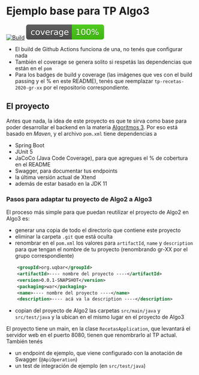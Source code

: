 # Ejemplo base para TP Algo3

[![Build](https://github.com/algo3-unsam/tp-recetas-2020-gr-xx/actions/workflows/build.yml/badge.svg)](https://github.com/algo3-unsam/tp-recetas-2020-gr-xx/actions/workflows/build.yml) ![Coverage](./.github/badges/jacoco.svg)

- El build de Github Actions funciona de una, no tenés que configurar nada
- También el coverage se genera solito si respetás las dependencias que están en el `pom`
- Para los badges de build y coverage (las imágenes que ves con el build passing y el % en este README), tenés que reemplazar `tp-recetas-2020-gr-xx` por el repositorio correspondiente.
## El proyecto

Antes que nada, la idea de este proyecto es que te sirva como base para poder desarrollar el backend en la materia [Algoritmos 3](https://algo3.uqbar-project.org/). Por eso está basado en _Maven_, y el archivo `pom.xml` tiene dependencias a

- Spring Boot
- JUnit 5
- JaCoCo (Java Code Coverage), para que agregues el % de cobertura en el README
- Swagger, para documentar tus endpoints
- la última versión actual de Xtend
- además de estar basado en la JDK 11

### Pasos para adaptar tu proyecto de Algo2 a Algo3

El proceso más simple para que puedan reutilizar el proyecto de Algo2 en Algo3 es:

- generar una copia de todo el directorio que contiene este proyecto
- eliminar la carpeta `.git` que está oculta
- renombrar en el `pom.xml` los valores para `artifactId`, `name` y `description` para que tengan el nombre de tu proyecto (renombrando gr-XX por el grupo correspondiente)

```xml
	<groupId>org.uqbar</groupId>
	<artifactId>---- nombre del proyecto ----</artifactId>
	<version>0.0.1-SNAPSHOT</version>
	<packaging>war</packaging>
	<name>---- nombre del proyecto ----</name>
	<description>---- acá va la description ----</description>
```

- copian del proyecto de Algo2 las carpetas `src/main/java` y `src/test/java` y la ubican en el mismo lugar en el proyecto de Algo3

El proyecto tiene un main, en la clase `RecetasApplication`, que levantará el servidor web en el puerto 8080, tienen que renombrarlo al TP actual. También tenés

- un endpoint de ejemplo, que viene configurado con la anotación de Swagger (`@ApiOperation`)
- un test de integración de ejemplo (en `src/test/java`)
